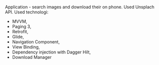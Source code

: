 Application - search images and download their on phone. Used Unsplach API.
Used technologi:
- MVVM,
- Paging 3,
- Retrofit,
- Glide,
- Navigation Component,
- View Binding,
- Dependency injection with Dagger Hilt,
- Download Manager
